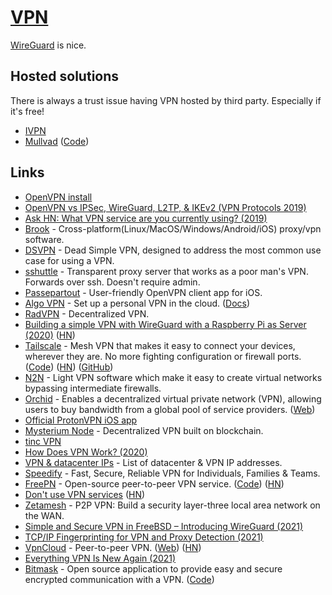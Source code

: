 # [VPN](http://en.wikipedia.org/wiki/Virtual_private_network)

[WireGuard](wireguard.md) is nice.

## Hosted solutions

There is always a trust issue having VPN hosted by third party. Especially if it's free!

- [IVPN](https://www.ivpn.net/)
- [Mullvad](https://mullvad.net/en/) ([Code](https://github.com/mullvad/mullvadvpn-app))

## Links

- [OpenVPN install](https://github.com/Nyr/openvpn-install)
- [OpenVPN vs IPSec, WireGuard, L2TP, & IKEv2 (VPN Protocols 2019)](https://restoreprivacy.com/openvpn-ipsec-wireguard-l2tp-ikev2-protocols/)
- [Ask HN: What VPN service are you currently using? (2019)](https://news.ycombinator.com/item?id=19242058)
- [Brook](https://github.com/txthinking/brook) - Cross-platform(Linux/MacOS/Windows/Android/iOS) proxy/vpn software.
- [DSVPN](https://github.com/jedisct1/dsvpn) - Dead Simple VPN, designed to address the most common use case for using a VPN.
- [sshuttle](https://github.com/sshuttle/sshuttle) - Transparent proxy server that works as a poor man's VPN. Forwards over ssh. Doesn't require admin.
- [Passepartout](https://github.com/passepartoutvpn/passepartout-ios) - User-friendly OpenVPN client app for iOS.
- [Algo VPN](https://github.com/trailofbits/algo) - Set up a personal VPN in the cloud. ([Docs](https://trailofbits.github.io/algo/))
- [RadVPN](https://github.com/mehrdadrad/radvpn) - Decentralized VPN.
- [Building a simple VPN with WireGuard with a Raspberry Pi as Server (2020)](https://snikt.net/blog/2020/01/29/building-a-simple-vpn-with-wireguard-with-a-raspberry-pi-as-server/) ([HN](https://news.ycombinator.com/item?id=22183506))
- [Tailscale](https://tailscale.com/) - Mesh VPN that makes it easy to connect your devices, wherever they are. No more fighting configuration or firewall ports. ([Code](https://github.com/tailscale/tailscale)) ([HN](https://news.ycombinator.com/item?id=22759882)) ([GitHub](https://github.com/tailscale))
- [N2N](https://github.com/ntop/n2n) - Light VPN software which make it easy to create virtual networks bypassing intermediate firewalls.
- [Orchid](https://github.com/OrchidTechnologies/orchid) - Enables a decentralized virtual private network (VPN), allowing users to buy bandwidth from a global pool of service providers. ([Web](https://www.orchid.com/))
- [Official ProtonVPN iOS app](https://github.com/ProtonVPN/ios-app)
- [Mysterium Node](https://github.com/mysteriumnetwork/node) - Decentralized VPN built on blockchain.
- [tinc VPN](https://github.com/gsliepen/tinc)
- [How Does VPN Work? (2020)](https://kean.github.io/post/networking-101)
- [VPN & datacenter IPs](https://github.com/ejrv/VPNs) - List of datacenter & VPN IP addresses.
- [Speedify](https://speedify.com/) - Fast, Secure, Reliable VPN for Individuals, Families & Teams.
- [FreePN](https://www.freepn.org/) - Open-source peer-to-peer VPN service. ([Code](https://github.com/freepn/fpnd)) ([HN](https://news.ycombinator.com/item?id=24796999))
- [Don't use VPN services](https://gist.github.com/joepie91/5a9909939e6ce7d09e29/) ([HN](https://news.ycombinator.com/item?id=24867295))
- [Zetamesh](https://github.com/zetamesh/zetamesh) - P2P VPN: Build a security layer-three local area network on the WAN.
- [Simple and Secure VPN in FreeBSD – Introducing WireGuard (2021)](https://klarasystems.com/articles/simple-and-secure-vpn-in-freebsd/)
- [TCP/IP Fingerprinting for VPN and Proxy Detection (2021)](https://incolumitas.com/2021/03/13/tcp-ip-fingerprinting-for-vpn-and-proxy-detection/)
- [VpnCloud](https://github.com/dswd/vpncloud) - Peer-to-peer VPN. ([Web](https://vpncloud.ddswd.de/)) ([HN](https://news.ycombinator.com/item?id=26678723))
- [Everything VPN Is New Again (2021)](https://cacm.acm.org/magazines/2021/4/251363-everything-vpn-is-new-again/fulltext)
- [Bitmask](https://bitmask.net/) - Open source application to provide easy and secure encrypted communication with a VPN. ([Code](https://github.com/leapcode/bitmask-vpn))
